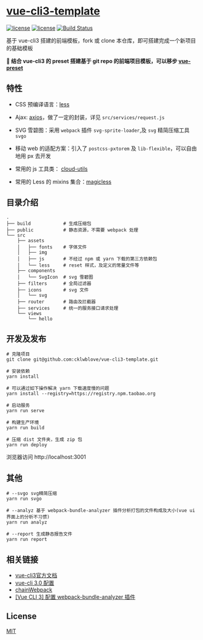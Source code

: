 # [vue-cli3-template](https://github.com/cklwblove/vue-cli3-template)

[![license](https://img.shields.io/badge/vue-2.5.17-brightgreen.svg)](https://github.com/vuejs/vue) 
[![license](https://img.shields.io/badge/license-MIT-brightgreen.svg)](https://github.com/cklwblove/vue-cli3-template/blob/master/LICENSE)
[![Build Status](https://travis-ci.org/cklwblove/vue-cli3-template.svg?branch=master)](https://travis-ci.org/cklwblove/vue-cli3-template) 

基于 vue-cli3 搭建的前端模板，fork 或 clone 本仓库，即可搭建完成一个新项目的基础模板

**🚀 结合 vue-cli3 的 preset 搭建基于 git repo 的前端项目模板，可以移步 [vue-preset](https://github.com/cklwblove/vue-preset)**

## 特性

- CSS 预编译语言：[less](http://lesscss.org/)

- Ajax: [axios](https://github.com/axios/axios)，做了一定的封装，详见 `src/services/request.js`

- SVG 雪碧图：采用 `webpack` 插件 `svg-sprite-loader`,及 `svg` 精简压缩工具 `svgo`

- 移动 web 的适配方案：引入了 `postcss-pxtorem` 及 `lib-flexible`，可以自由地用 px 去开发

- 常用的 js 工具类： [cloud-utils](https://cloud-templates.github.io/cloud-utils/)

- 常用的 Less 的 mixins 集合：[magicless](https://github.com/cklwblove/magicless)


## 目录介绍

```
.
├── build            # 生成压缩包
├── public           # 静态资源，不需要 webpack 处理
└── src
    ├── assets
    │   ├── fonts    # 字体文件
    │   ├── img
    │   ├── js       # 不经过 npm 或 yarn 下载的第三方依赖包
    │   └── less     # reset 样式，及定义的常量文件等
    ├── components
    │   └── SvgIcon  # svg 雪碧图
    ├── filters      # 全局过滤器
    ├── icons        # svg 文件
    │   └── svg
    ├── router       # 路由及拦截器
    ├── services     # 统一的服务接口请求处理
    └── views
        └── hello
```


## 开发及发布
```
# 克隆项目
git clone git@github.com:cklwblove/vue-cli3-template.git

# 安装依赖
yarn install

# 可以通过如下操作解决 yarn 下载速度慢的问题
yarn install --registry=https://registry.npm.taobao.org

# 启动服务
yarn run serve

# 构建生产环境
yarn run build

# 压缩 dist 文件夹，生成 zip 包
yarn run deploy

```

浏览器访问 http://localhost:3001

## 其他
```
# --svgo svg精简压缩
yarn run svgo

# --analyz 基于 webpack-bundle-analyzer 插件分析打包的文件构成及大小(vue ui 界面上的分析不习惯)
yarn run analyz

# --report 生成静态报告文件
yarn run report

```

## 相关链接

- [vue-cli3官方文档](https://cli.vuejs.org/zh/)
- [vue-cli 3.0 配置](https://blog.csdn.net/qq_35844177/article/details/81099492)
- [chainWebpack](https://github.com/neutrinojs/webpack-chain#getting-started)
- [[Vue CLI 3] 配置 webpack-bundle-analyzer 插件](https://segmentfault.com/a/1190000016247872)
## License

[MIT](https://github.com/cklwblove/vue-cli3-template/blob/master/LICENSE)
